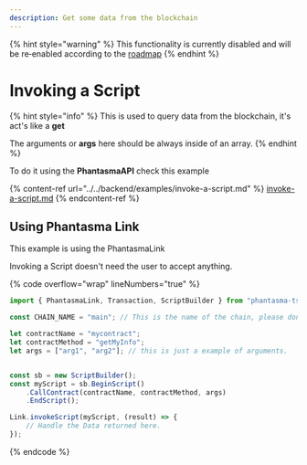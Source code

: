 ```yaml
---
description: Get some data from the blockchain
---
```


{% hint style="warning" %}
This functionality is currently disabled and will be re‑enabled according to the [roadmap](https://phantasma.info/blockchain#roadmap)
{% endhint %}

# Invoking a Script

{% hint style="info" %}
This is used to query data from the blockchain, it's act's like a **get**

The arguments or **args** here should be always inside of an array.
{% endhint %}

To do it using the **PhantasmaAPI** check this example

{% content-ref url="../../backend/examples/invoke-a-script.md" %}
[invoke-a-script.md](../../backend/examples/invoke-a-script.md)
{% endcontent-ref %}

## Using Phantasma Link

This example is using the PhantasmaLink

Invoking a Script doesn't need the user to accept anything.

{% code overflow="wrap" lineNumbers="true" %}
```typescript
import { PhantasmaLink, Transaction, ScriptBuilder } from "phantasma-ts";

const CHAIN_NAME = "main"; // This is the name of the chain, please don't change it.

let contractName = "mycontract";
let contractMethod = "getMyInfo";
let args = ["arg1", "arg2"]; // this is just a example of arguments.


const sb = new ScriptBuilder();
const myScript = sb.BeginScript()
    .CallContract(contractName, contractMethod, args)
    .EndScript();

Link.invokeScript(myScript, (result) => {
    // Handle the Data returned here.
});

```
{% endcode %}
